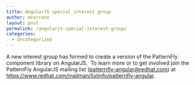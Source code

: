 ```yaml
---
title: AngularJS special interest group
author: mcarrano
layout: post
permalink: /angularjs-special-interest-group/
categories:
  - Uncategorized
---
```

A new interest group has formed to create a version of the PatternFly component library on AngularJS.  To learn more or to get involved join the PatternFly AngularJS mailing list (<patternfly-angular@redhat.com>) at <https://www.redhat.com/mailman/listinfo/patternfly-angular>.